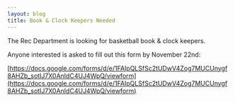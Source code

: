 ```yaml
---
layout: blog
title: Book & Clock Keepers Needed
---
```


The Rec Department is looking for basketball book & clock keepers.  

Anyone interested is asked to fill out this form by November 22nd:

[https://docs.google.com/forms/d/e/1FAIpQLSfSc2tUDwV4Zog7MUCUnygf8AHZb_sotIJ7X0AnIdC4UJ4WpQ/viewform](https://docs.google.com/forms/d/e/1FAIpQLSfSc2tUDwV4Zog7MUCUnygf8AHZb_sotIJ7X0AnIdC4UJ4WpQ/viewform)
